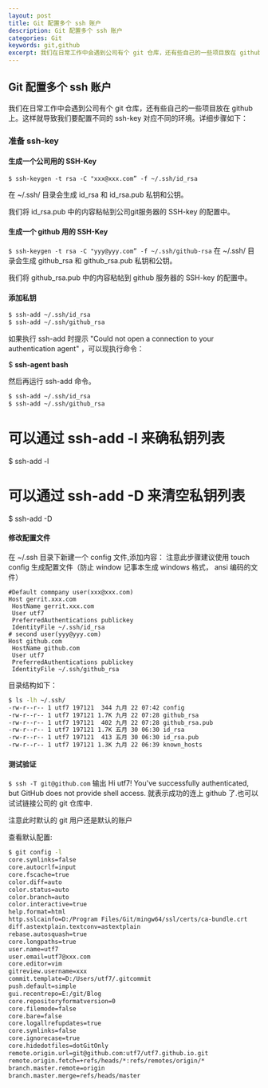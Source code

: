 ```yaml
---
layout: post
title: Git 配置多个 ssh 账户
description: Git 配置多个 ssh 账户
categories: Git
keywords: git,github
excerpt: 我们在日常工作中会遇到公司有个 git 仓库，还有些自己的一些项目放在 github 上。这样就导致我们要配置不同的 ssh-key 对应不同的环境。
---
```


## Git 配置多个 ssh 账户

 我们在日常工作中会遇到公司有个 git 仓库，还有些自己的一些项目放在 github 上。这样就导致我们要配置不同的 ssh-key 对应不同的环境。详细步骤如下：

### 准备 ssh-key 
  
#### **生成一个公司用的 SSH-Key**      

 `$ ssh-keygen -t rsa -C "xxx@xxx.com” -f ~/.ssh/id_rsa`

在 ~/.ssh/ 目录会生成 id_rsa 和 id_rsa.pub 私钥和公钥。

我们将 id_rsa.pub 中的内容粘帖到公司git服务器的 SSH-key 的配置中。
 
#### **生成一个 github 用的 SSH-Key**

`$ ssh-keygen -t rsa -C "yyy@yyy.com” -f ~/.ssh/github-rsa`
在 ~/.ssh/ 目录会生成 github_rsa 和 github_rsa.pub 私钥和公钥。

我们将 github_rsa.pub 中的内容粘帖到 github 服务器的 SSH-key 的配置中。

#### **添加私钥**

```bash
$ ssh-add ~/.ssh/id_rsa 
$ ssh-add ~/.ssh/github_rsa
```
如果执行 ssh-add 时提示 "Could not open a connection to your authentication agent" ，可以现执行命令：

$ **ssh-agent bash**

然后再运行 ssh-add 命令。
```bash
$ ssh-add ~/.ssh/id_rsa 
$ ssh-add ~/.ssh/github_rsa
```
# 可以通过 ssh-add -l 来确私钥列表
$ ssh-add -l
# 可以通过 ssh-add -D 来清空私钥列表
$ ssh-add -D


#### **修改配置文件**

在 ~/.ssh 目录下新建一个 config 文件,添加内容：
注意此步骤建议使用 touch config 生成配置文件（防止 window 记事本生成 windows 格式， ansi 编码的文件）
```
#Default commpany user(xxx@xxx.com)
Host gerrit.xxx.com 
 HostName gerrit.xxx.com
 User utf7
 PreferredAuthentications publickey
 IdentityFile ~/.ssh/id_rsa
# second user(yyy@yyy.com)
Host github.com
 HostName github.com
 User utf7
 PreferredAuthentications publickey
 IdentityFile ~/.ssh/github_rsa
```
目录结构如下：

```bash
$ ls -lh ~/.ssh/
-rw-r--r-- 1 utf7 197121  344 九月 22 07:42 config
-rw-r--r-- 1 utf7 197121 1.7K 九月 22 07:28 github_rsa
-rw-r--r-- 1 utf7 197121  402 九月 22 07:28 github_rsa.pub
-rw-r--r-- 1 utf7 197121 1.7K 五月 30 06:30 id_rsa
-rw-r--r-- 1 utf7 197121  413 五月 30 06:30 id_rsa.pub
-rw-r--r-- 1 utf7 197121 1.3K 九月 22 06:39 known_hosts
```

 
#### 测试验证

`$ ssh -T git@github.com`
输出
Hi utf7! You've successfully authenticated, but GitHub does not provide shell access.
就表示成功的连上 github 了.也可以试试链接公司的 git 仓库中.


注意此时默认的 git 用户还是默认的账户

查看默认配置:

```bash
$ git config -l
core.symlinks=false
core.autocrlf=input
core.fscache=true
color.diff=auto
color.status=auto
color.branch=auto
color.interactive=true
help.format=html
http.sslcainfo=D:/Program Files/Git/mingw64/ssl/certs/ca-bundle.crt
diff.astextplain.textconv=astextplain
rebase.autosquash=true
core.longpaths=true
user.name=utf7
user.email=utf7@xxx.com
core.editor=vim
gitreview.username=xxx
commit.template=D:/Users/utf7/.gitcommit
push.default=simple
gui.recentrepo=E:/git/Blog
core.repositoryformatversion=0
core.filemode=false
core.bare=false
core.logallrefupdates=true
core.symlinks=false
core.ignorecase=true
core.hidedotfiles=dotGitOnly
remote.origin.url=git@github.com:utf7/utf7.github.io.git
remote.origin.fetch=+refs/heads/*:refs/remotes/origin/*
branch.master.remote=origin
branch.master.merge=refs/heads/master
```
